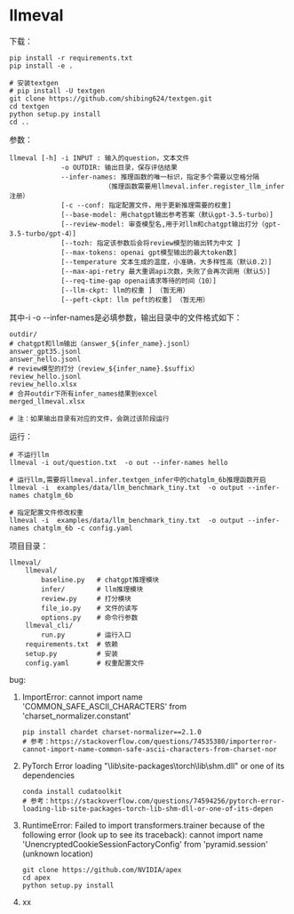 # llmeval

下载：

```shell
pip install -r requirements.txt
pip install -e .

# 安装textgen
# pip install -U textgen
git clone https://github.com/shibing624/textgen.git
cd textgen
python setup.py install
cd ..
```



参数：

```shell
llmeval [-h] -i INPUT : 输入的question，文本文件
			 -o OUTDIR: 输出目录，保存评估结果
			 --infer-names: 推理函数的唯一标识，指定多个需要以空格分隔
			 			（推理函数需要用llmeval.infer.register_llm_infer注册）
             [-c --conf: 指定配置文件，用于更新推理需要的权重]
			 [--base-model: 用chatgpt输出参考答案（默认gpt-3.5-turbo）]
             [--review-model: 审查模型名,用于对llm和chatgpt输出打分（gpt-3.5-turbo/gpt-4）] 
             [--tozh: 指定该参数后会将review模型的输出转为中文 ]
             [--max-tokens: openai gpt模型输出的最大token数] 
             [--temperature 文本生成的温度，小准确，大多样性高（默认0.2）]
             [--max-api-retry 最大重调api次数，失败了会再次调用（默认5）] 
             [--req-time-gap openai请求等待的时间（10）]
             [--llm-ckpt: llm的权重 ] （暂无用）
             [--peft-ckpt: llm peft的权重] （暂无用）

```

其中-i -o --infer-names是必填参数，输出目录中的文件格式如下：

```shell
outdir/
# chatgpt和llm输出（answer_${infer_name}.jsonl）
answer_gpt35.jsonl  
answer_hello.jsonl    
# review模型的打分（review_${infer_name}.$suffix）
review_hello.jsonl  
review_hello.xlsx
# 合并outdir下所有infer_names结果到excel
merged_llmeval.xlsx

# 注：如果输出目录有对应的文件，会跳过该阶段运行
```



运行：

```shell
# 不运行llm
llmeval -i out/question.txt  -o out --infer-names hello

# 运行llm,需要将llmeval.infer.textgen_infer中的chatglm_6b推理函数开启
llmeval -i  examples/data/llm_benchmark_tiny.txt  -o output --infer-names chatglm_6b

# 指定配置文件修改权重
llmeval -i  examples/data/llm_benchmark_tiny.txt  -o output --infer-names chatglm_6b -c config.yaml

```



项目目录：

```shell
llmeval/
	llmeval/
        baseline.py   # chatgpt推理模块
        infer/  	  # llm推理模块
        review.py	  # 打分模块
        file_io.py    # 文件的读写
        options.py    # 命令行参数
	llmeval_cli/
        run.py  	  # 运行入口
    requirements.txt  # 依赖
    setup.py		  # 安装
    config.yaml 	  # 权重配置文件
```



bug:

1. ImportError: cannot import name 'COMMON_SAFE_ASCII_CHARACTERS' from 'charset_normalizer.constant'

   ```shell
   pip install chardet charset-normalizer==2.1.0
   # 参考：https://stackoverflow.com/questions/74535380/importerror-cannot-import-name-common-safe-ascii-characters-from-charset-nor
   ```

2. PyTorch Error loading "\lib\site-packages\torch\lib\shm.dll" or one of its dependencies

   ```shell
   conda install cudatoolkit
   # 参考：https://stackoverflow.com/questions/74594256/pytorch-error-loading-lib-site-packages-torch-lib-shm-dll-or-one-of-its-depen
   ```

3. RuntimeError: Failed to import transformers.trainer because of the following error (look up to see its traceback): cannot import name 'UnencryptedCookieSessionFactoryConfig' from 'pyramid.session' (unknown location)   

   ```shell
   git clone https://github.com/NVIDIA/apex
   cd apex
   python setup.py install
   ```

4. xx